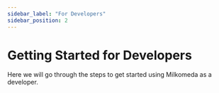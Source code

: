 ```yaml
---
sidebar_label: "For Developers"
sidebar_position: 2
---
```


# Getting Started for Developers

Here we will go through the steps to get started using Milkomeda as a developer.
